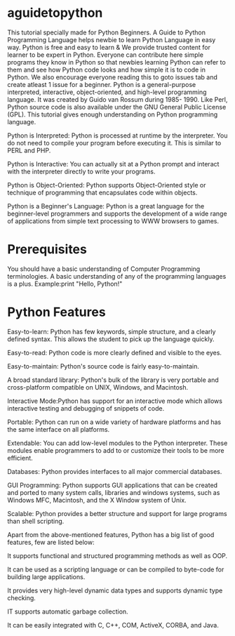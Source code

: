 # aguidetopython
This tutorial specially made for Python Beginners. A Guide to Python Programming Language helps newbie to learn Python Language in easy way.
Python is free and easy to learn & We provide trusted content for learner to be expert in Python.
Everyone can contribute here simple programs they know in Python so that
newbies learning Python can refer to them and see how Python code looks and how simple it is to code in Python. We also encourage everyone reading this to goto issues tab and create atleast 1 issue for a beginner.
Python is a general-purpose interpreted, interactive, object-oriented, and high-level programming language. It was created by Guido van Rossum during 1985- 1990. Like Perl, Python source code is also available under the GNU General Public License (GPL). This tutorial gives enough understanding on Python programming language.

Python is Interpreted: Python is processed at runtime by the interpreter. You do not need to compile your program before executing it. This is similar to PERL and PHP.

Python is Interactive: You can actually sit at a Python prompt and interact with the interpreter directly to write your programs.

Python is Object-Oriented: Python supports Object-Oriented style or technique of programming that encapsulates code within objects.

Python is a Beginner's Language: Python is a great language for the beginner-level programmers and supports the development of a wide range of applications from simple text processing to WWW browsers to games.

# Prerequisites
You should have a basic understanding of Computer Programming terminologies. A basic understanding of any of the programming languages is a plus.
Example:print "Hello, Python!"

# Python Features
Easy-to-learn: Python has few keywords, simple structure, and a clearly defined syntax. This allows the student to pick up the language quickly.

Easy-to-read: Python code is more clearly defined and visible to the eyes.

Easy-to-maintain: Python's source code is fairly easy-to-maintain.

A broad standard library: Python's bulk of the library is very portable and cross-platform compatible on UNIX, Windows, and Macintosh.

Interactive Mode:Python has support for an interactive mode which allows interactive testing and debugging of snippets of code.

Portable: Python can run on a wide variety of hardware platforms and has the same interface on all platforms.

Extendable: You can add low-level modules to the Python interpreter. These modules enable programmers to add to or customize their tools to be more efficient.

Databases: Python provides interfaces to all major commercial databases.

GUI Programming: Python supports GUI applications that can be created and ported to many system calls, libraries and windows systems, such as Windows MFC, Macintosh, and the X Window system of Unix.

Scalable: Python provides a better structure and support for large programs than shell scripting.

Apart from the above-mentioned features, Python has a big list of good features, few are listed below:

It supports functional and structured programming methods as well as OOP.

It can be used as a scripting language or can be compiled to byte-code for building large applications.

It provides very high-level dynamic data types and supports dynamic type checking.

IT supports automatic garbage collection.

It can be easily integrated with C, C++, COM, ActiveX, CORBA, and Java.



